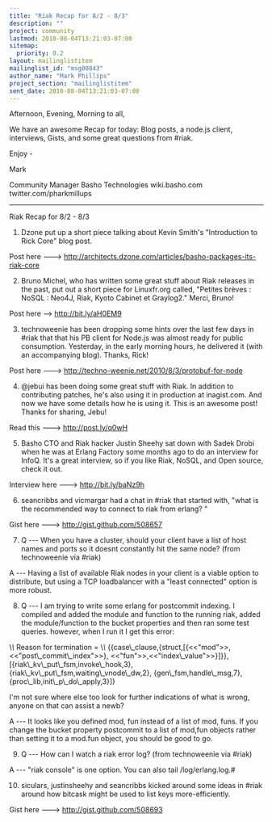 ```yaml
---
title: "Riak Recap for 8/2 - 8/3"
description: ""
project: community
lastmod: 2010-08-04T13:21:03-07:00
sitemap:
  priority: 0.2
layout: mailinglistitem
mailinglist_id: "msg00843"
author_name: "Mark Phillips"
project_section: "mailinglistitem"
sent_date: 2010-08-04T13:21:03-07:00
---
```



Afternoon, Evening, Morning to all,

We have an awesome Recap for today: Blog posts, a node.js client,
interviews, Gists, and some great questions from #riak.

Enjoy -

Mark

Community Manager
Basho Technologies
wiki.basho.com
twitter.com/pharkmillups

-----

Riak Recap for 8/2 - 8/3

1) Dzone put up a short piece talking about Kevin Smith's
"Introduction to Rick Core" blog post.

Post here ---&gt; http://architects.dzone.com/articles/basho-packages-its-riak-core

2) Bruno Michel, who has written some great stuff about Riak releases
in the past, put out a short piece for Linuxfr.org called, "Petites
brèves : NoSQL : Neo4J, Riak, Kyoto Cabinet et Graylog2." Merci,
Bruno!

Post here --&gt; http://bit.ly/aH0EM9

3) technoweenie has been dropping some hints over the last few days in
#riak that that his PB client for Node.js was almost ready for public
consumption. Yesterday, in the early morning hours, he delivered it
(with an accompanying blog). Thanks, Rick!

Post here ---&gt; http://techno-weenie.net/2010/8/3/protobuf-for-node

4) @jebui has been doing some great stuff with Riak. In addition to
contributing patches, he's also using it in production at inagist.com.
And now we have some details how he is using it. This is an awesome
post! Thanks for sharing, Jebu!

Read this ---&gt; http://post.ly/q0wH

5) Basho CTO and Riak hacker Justin Sheehy sat down with Sadek Drobi
when he was at Erlang Factory some months ago to do an interview for
InfoQ. It's a great interview, so if you like Riak, NoSQL, and Open
source, check it out.

Interview here ---&gt; http://bit.ly/baNz9h

6) seancribbs and vicmargar had a chat in #riak that started with,
"what is the recommended way to connect to riak from erlang? "

Gist here ---&gt; http://gist.github.com/508657

7) Q --- When you have a cluster, should your client have a list of
host names and ports so it doesnt constantly hit the same node? (from
technoweenie via #riak)

 A --- Having a list of available Riak nodes in your client is a
viable option to distribute, but using a TCP loadbalancer with a
"least connected" option is more robust.

8) Q --- I am trying to write some erlang for postcommit indexing. I
compiled and added the module and function to the running riak, added
the module/function to the bucket properties and then ran some test
queries. however, when I run it I get this error:

\\*\\* Reason for termination = \\*\\*
{{case\\_clause,{struct,[{&lt;&lt;"mod"&gt;&gt;,&lt;&lt;"post\\_commit\\_index"&gt;&gt;},
&lt;&lt;"fun"&gt;&gt;,&lt;&lt;"index\\_value"&gt;&gt;}]}}, [{riak\\_kv\\_put\\_fsm,invoke\\_hook,3},
{riak\\_kv\\_put\\_fsm,waiting\\_vnode\\_dw,2}, {gen\\_fsm,handle\\_msg,7},
{proc\\_lib,init\\_p\\_do\\_apply,3}]}

I'm not sure where else too look for further indications of what is
wrong, anyone on that can assist a newb?

 A --- It looks like you defined mod, fun instead of a list of mod,
funs. If you change the bucket property postcommit to a list of
mod,fun objects rather than setting it to a mod.fun object, you should
be good to go.

9) Q --- How can I watch a riak error log? (from technoweenie via #riak)

 A --- "riak console" is one option. You can also tail /log/erlang.log.#

10) siculars, justinsheehy and seancribbs kicked around some ideas in
#riak around how bitcask might be used to list keys more-efficiently.

Gist here ---&gt; http://gist.github.com/508693

